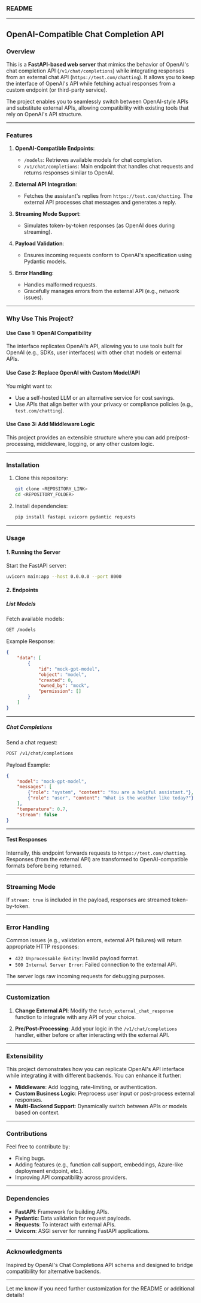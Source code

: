 ### **README**

---

## **OpenAI-Compatible Chat Completion API**

### **Overview**
This is a **FastAPI-based web server** that mimics the behavior of OpenAI's chat completion API (`/v1/chat/completions`) while integrating responses from an external chat API (`https://test.com/chatting`). It allows you to keep the interface of OpenAI's API while fetching actual responses from a custom endpoint (or third-party service). 

The project enables you to seamlessly switch between OpenAI-style APIs and substitute external APIs, allowing compatibility with existing tools that rely on OpenAI's API structure.

---

### **Features**
1. **OpenAI-Compatible Endpoints**:
   - `/models`: Retrieves available models for chat completion.
   - `/v1/chat/completions`: Main endpoint that handles chat requests and returns responses similar to OpenAI.

2. **External API Integration**:
   - Fetches the assistant's replies from `https://test.com/chatting`. The external API processes chat messages and generates a reply.

3. **Streaming Mode Support**:
   - Simulates token-by-token responses (as OpenAI does during streaming).

4. **Payload Validation**:
   - Ensures incoming requests conform to OpenAI's specification using Pydantic models.

5. **Error Handling**:
   - Handles malformed requests.
   - Gracefully manages errors from the external API (e.g., network issues).

---

### **Why Use This Project?**

#### **Use Case 1: OpenAI Compatibility**
The interface replicates OpenAI’s API, allowing you to use tools built for OpenAI (e.g., SDKs, user interfaces) with other chat models or external APIs.

#### **Use Case 2: Replace OpenAI with Custom Model/API**
You might want to:
- Use a self-hosted LLM or an alternative service for cost savings.
- Use APIs that align better with your privacy or compliance policies (e.g., `test.com/chatting`).

#### **Use Case 3: Add Middleware Logic**
This project provides an extensible structure where you can add pre/post-processing, middleware, logging, or any other custom logic.

---

### **Installation**
1. Clone this repository:
   ```bash
   git clone <REPOSITORY_LINK>
   cd <REPOSITORY_FOLDER>
   ```

2. Install dependencies:
   ```bash
   pip install fastapi uvicorn pydantic requests
   ```

---

### **Usage**

#### **1. Running the Server**
Start the FastAPI server:
```bash
uvicorn main:app --host 0.0.0.0 --port 8000
```

#### **2. Endpoints**

##### **List Models**
Fetch available models:
```bash
GET /models
```

Example Response:
```json
{
    "data": [
        {
            "id": "mock-gpt-model",
            "object": "model",
            "created": 0,
            "owned_by": "mock",
            "permission": []
        }
    ]
}
```

---

##### **Chat Completions**
Send a chat request:
```bash
POST /v1/chat/completions
```

Payload Example:
```json
{
    "model": "mock-gpt-model",
    "messages": [
        {"role": "system", "content": "You are a helpful assistant."},
        {"role": "user", "content": "What is the weather like today?"}
    ],
    "temperature": 0.7,
    "stream": false
}
```

---

#### **Test Responses**
Internally, this endpoint forwards requests to `https://test.com/chatting`. Responses (from the external API) are transformed to OpenAI-compatible formats before being returned.

---

### **Streaming Mode**
If `stream: true` is included in the payload, responses are streamed token-by-token.

---

### **Error Handling**
Common issues (e.g., validation errors, external API failures) will return appropriate HTTP responses:
- `422 Unprocessable Entity`: Invalid payload format.
- `500 Internal Server Error`: Failed connection to the external API.

The server logs raw incoming requests for debugging purposes.

---

### **Customization**
1. **Change External API**:
   Modify the `fetch_external_chat_response` function to integrate with any API of your choice.

2. **Pre/Post-Processing**:
   Add your logic in the `/v1/chat/completions` handler, either before or after interacting with the external API.

---

### **Extensibility**
This project demonstrates how you can replicate OpenAI's API interface while integrating it with different backends. You can enhance it further:
- **Middleware**: Add logging, rate-limiting, or authentication.
- **Custom Business Logic**: Preprocess user input or post-process external responses.
- **Multi-Backend Support**: Dynamically switch between APIs or models based on context.

---

### **Contributions**
Feel free to contribute by:
- Fixing bugs.
- Adding features (e.g., function call support, embeddings, Azure-like deployment endpoint, etc.).
- Improving API compatibility across providers.

---

### **Dependencies**
- **FastAPI**: Framework for building APIs.
- **Pydantic**: Data validation for request payloads.
- **Requests**: To interact with external APIs.
- **Uvicorn**: ASGI server for running FastAPI applications.

---

### **Acknowledgments**
Inspired by OpenAI's Chat Completions API schema and designed to bridge compatibility for alternative backends.

---

Let me know if you need further customization for the README or additional details!